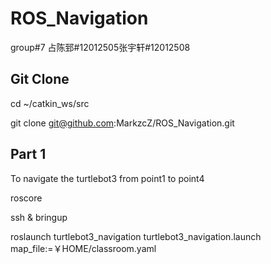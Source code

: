 # ROS_Navigation
group#7 占陈郅#12012505张宇轩#12012508
## Git Clone
cd ~/catkin_ws/src

git clone git@github.com:MarkzcZ/ROS_Navigation.git

## Part 1
To navigate the turtlebot3 from point1 to point4

roscore

ssh & bringup

roslaunch turtlebot3_navigation turtlebot3_navigation.launch map_file:=￥HOME/classroom.yaml

